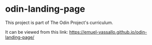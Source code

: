 # odin-landing-page
This project is part of The Odin Project's curriculum.

It can be viewed from this link:
https://emuel-vassallo.github.io/odin-landing-page/
